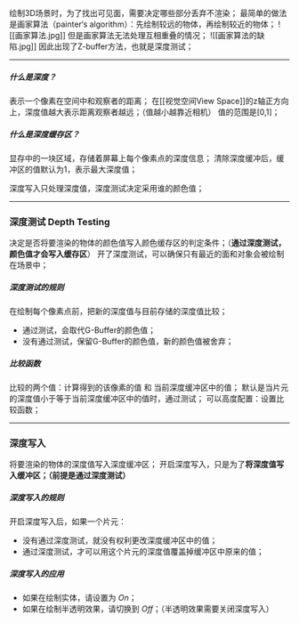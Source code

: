 绘制3D场景时，为了找出可见面，需要决定哪些部分丢弃不渲染；
最简单的做法是画家算法（painter‘s algorithm）：先绘制较远的物体，再绘制较近的物体；
![[画家算法.jpg]]
但是画家算法无法处理互相重叠的情况；
![[画家算法的缺陷.jpg]]
因此出现了Z-buffer方法，也就是深度测试；
***
##### 什么是深度？
表示一个像素在空间中和观察者的距离；
在[[视觉空间View Space]]的z轴正方向上，深度值越大表示距离观察者越远；（值越小越靠近相机）
值的范围是[0,1]；

##### 什么是深度缓存区？
显存中的一块区域，存储着屏幕上每个像素点的深度信息；
清除深度缓冲后，缓冲区的值默认为1，表示最大深度值；

深度写入只处理深度值，深度测试决定采用谁的颜色值；
***
### 深度测试 Depth Testing
决定是否将要渲染的物体的颜色值写入颜色缓存区的判定条件；（**通过深度测试，颜色值才会写入缓存区**）
开了深度测试，可以确保只有最近的面和对象会被绘制在场景中；

##### 深度测试的规则
在绘制每个像素点前，把新的深度值与目前存储的深度值比较；
-   通过测试，会取代G-Buffer的颜色值；
-   没有通过测试，保留G-Buffer的颜色值，新的颜色值被舍弃；

##### 比较函数
比较的两个值：计算得到的该像素的值 和 当前深度缓冲区中的值；
默认是当片元的深度值小于等于当前深度缓冲区中的值时，通过测试；
可以高度配置：设置比较函数；
***
### 深度写入
将要渲染的物体的深度值写入深度缓冲区；
开启深度写入，只是为了**将深度值写入缓冲区；（前提是通过深度测试）**

##### 深度写入的规则
开启深度写入后，如果一个片元：
-   没有通过深度测试，就没有权利更改深度缓冲区中的值；
-   通过深度测试，才可以用这个片元的深度值覆盖掉缓冲区中原来的值；

##### 深度写入的应用
-   如果在绘制实体，请设置为 _On_；
-   如果在绘制半透明效果，请切换到 _Off_；（半透明效果需要关闭深度写入）

